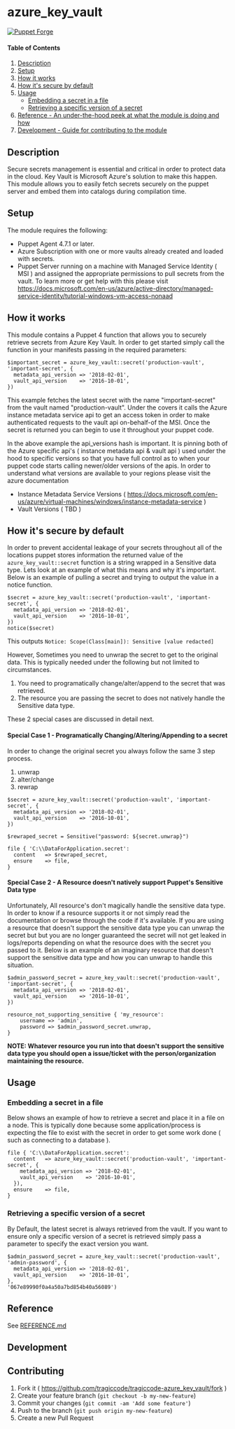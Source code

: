 # azure_key_vault

[![Puppet Forge](http://img.shields.io/puppetforge/v/tragiccode/azure_key_vault.svg)](https://forge.puppetlabs.com/tragiccode/azure_key_vault)

#### Table of Contents

1. [Description](#description)
1. [Setup](#setup)
1. [How it works](#how-it-works)
1. [How it's secure by default](#how-its-secure-by-default)
1. [Usage](#usage)
    * [Embedding a secret in a file](#embedding-a-secret-in-a-file)
    * [Retrieving a specific version of a secret](#retrieving-a-specific-version-of-a-secret)
1. [Reference - An under-the-hood peek at what the module is doing and how](#reference)
1. [Development - Guide for contributing to the module](#development)

## Description

Secure secrets management is essential and critical in order to protect data in the cloud.  Key Vault is Microsoft Azure's solution to make this happen.  This module allows you to easily fetch secrets securely on the puppet server and embed them into catalogs during compilation time.

## Setup

The module requires the following:

* Puppet Agent 4.7.1 or later.
* Azure Subscription with one or more vaults already created and loaded with secrets.
* Puppet Server running on a machine with Managed Service Identity ( MSI ) and assigned the appropriate permissions 
  to pull secrets from the vault. To learn more or get help with this please visit https://docs.microsoft.com/en-us/azure/active-directory/managed-service-identity/tutorial-windows-vm-access-nonaad

## How it works

This module contains a Puppet 4 function that allows you to securely retrieve secrets from Azure Key Vault.  In order to get started simply call the function in your manifests passing in the required parameters:

```puppet
$important_secret = azure_key_vault::secret('production-vault', 'important-secret', {
  metadata_api_version => '2018-02-01',
  vault_api_version    => '2016-10-01',
})
```

This example fetches the latest secret with the name "important-secret" from the vault named "production-vault".  Under the covers it calls the Azure instance metadata service api to get an access token in order to make authenticated requests to the vault api on-behalf-of the MSI.  Once the secret is returned you can begin to use it throughout your puppet code.

In the above example the api_versions hash is important.  It is pinning both of the Azure specific api's ( instance metadata api & vault api ) used under the hood to specific versions so that you have full control as to when your puppet code starts calling newer/older versions of the apis.  In order to understand what versions are available to your regions please visit the azure documentation

* Instance Metadata Service Versions ( https://docs.microsoft.com/en-us/azure/virtual-machines/windows/instance-metadata-service )
* Vault Versions ( TBD )

## How it's secure by default

In order to prevent accidental leakage of your secrets throughout all of the locations puppet stores information the returned value of the `azure_key_vault::secret` function is a string wrapped in a Sensitive data type.  Lets look at an example of what this means and why it's important.  Below is an example of pulling a secret and trying to output the value in a notice function.

```puppet
$secret = azure_key_vault::secret('production-vault', 'important-secret', {
  metadata_api_version => '2018-02-01',
  vault_api_version    => '2016-10-01',
})
notice($secret)
```

This outputs `Notice: Scope(Class[main]): Sensitive [value redacted]`

However, Sometimes you need to unwrap the secret to get to the original data.  This is typically needed under the following but not limited to circumstances.

1. You need to programatically change/alter/append to the secret that was retrieved.
1. The resource you are passing the secret to does not natively handle the Sensitive data type.

These 2 special cases are discussed in detail next.

#### Special Case 1 - Programatically Changing/Altering/Appending to a secret

In order to change the original secret you always follow the same 3 step process.

1. unwrap
1. alter/change
1. rewrap

```puppet
$secret = azure_key_vault::secret('production-vault', 'important-secret', {
  metadata_api_version => '2018-02-01',
  vault_api_version    => '2016-10-01',
})

$rewraped_secret = Sensitive("password: ${secret.unwrap}")

file { 'C:\\DataForApplication.secret':
  content   => $rewraped_secret,
  ensure    => file,
}
```

#### Special Case 2 - A Resource doesn't natively support Puppet's Sensitive Data type

Unfortunately, All resource's don't magically handle the sensitive data type.  In order to know if a resource supports it or not simply read the documentation or browse through the code if it's available.  If you are using a resource that doesn't support the sensitive data type you can unwrap the secret but but you are no longer guaranteed the secret will not get leaked in logs/reports depending on what the resource does with the secret you passed to it.  Below is an example of an imaginary resource that doesn't support the sensitive data type and how you can unwrap to handle this situation.

```puppet
$admin_password_secret = azure_key_vault::secret('production-vault', 'important-secret', {
  metadata_api_version => '2018-02-01',
  vault_api_version    => '2016-10-01',
})

resource_not_supporting_sensitive { 'my_resource':
    username => 'admin',
    password => $admin_password_secret.unwrap,
}
```

**NOTE: Whatever resource you run into that doesn't support the sensitive data type you should open a issue/ticket with the person/organization maintaining the resource.**

## Usage

### Embedding a secret in a file

Below shows an example of how to retrieve a secret and place it in a file on a node.  This is typically done because some application/process is expecting the file to exist with the secret in order to get some work done ( such as connecting to a database ).

```puppet
file { 'C:\\DataForApplication.secret':
  content   => azure_key_vault::secret('production-vault', 'important-secret', {
    metadata_api_version => '2018-02-01',
    vault_api_version    => '2016-10-01',
  }),
  ensure    => file,
}
```

### Retrieving a specific version of a secret

By Default, the latest secret is always retrieved from the vault.  If you want to ensure only a specific version of a secret is retrieved simply pass a parameter to specify the exact version you want.

```puppet
$admin_password_secret = azure_key_vault::secret('production-vault', 'admin-password', {
  metadata_api_version => '2018-02-01',
  vault_api_version    => '2016-10-01',
},
'067e89990f0a4a50a7bd854b40a56089')
```

## Reference

See [REFERENCE.md](https://github.com/tragiccode/tragiccode-azure_key_vault/blob/master/REFERENCE.md)

## Development

## Contributing

1. Fork it ( <https://github.com/tragiccode/tragiccode-azure_key_vault/fork> )
1. Create your feature branch (`git checkout -b my-new-feature`)
1. Commit your changes (`git commit -am 'Add some feature'`)
1. Push to the branch (`git push origin my-new-feature`)
1. Create a new Pull Request